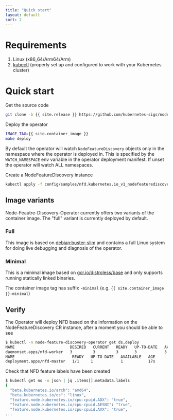 ```yaml
---
title: "Quick start"
layout: default
sort: 2
---
```


# Requirements

1. Linux (x86_64/Arm64/Arm)
1. [kubectl](https://kubernetes.io/docs/tasks/tools/install-kubectl)
   (properly set up and configured to work with your Kubernetes cluster)

# Quick start

Get the source code

```bash
git clone -b {{ site.release }} https://github.com/kubernetes-sigs/node-feature-discovery-operator
```

Deploy the operator

```bash
IMAGE_TAG={{ site.container_image }}
make deploy
```

By default the operator will watch `NodeFeatureDiscovery` objects
only in the namespace where the operator is deployed in. This is
specified by the `WATCH_NAMESPACE` env variable in the operator
deployment manifest. If unset the operator will watch ALL
namespaces.

Create a NodeFeatureDiscovery instance

```bash
kubectl apply -f config/samples/nfd.kubernetes.io_v1_nodefeaturediscovery.yaml
```

## Image variants

Node-Feautre-Discovery-Operator currently offers two variants
of the container image. The "full" variant is currently
deployed by default.

### Full

This image is based on
[debian:buster-slim](https://hub.docker.com/_/debian) and contains a full Linux
system for doing live debugging and diagnosis of the operator.

### Minimal

This is a minimal image based on
[gcr.io/distroless/base](https://github.com/GoogleContainerTools/distroless/blob/master/base/README.md)
and only supports running statically linked binaries.

The container image tag has suffix `-minimal`
(e.g. `{{ site.container_image }}-minimal`)

## Verify

The Operator will deploy NFD based on the information
on the NodeFeatureDiscovery CR instance,
after a moment you should be able to see

```bash
$ kubectl -n node-feature-discovery-operator get ds,deploy
NAME                        DESIRED   CURRENT   READY   UP-TO-DATE   AVAILABLE   NODE SELECTOR   AGE
daemonset.apps/nfd-worker   3         3         3       3            3           <none>          5s
NAME                         READY   UP-TO-DATE   AVAILABLE   AGE
deployment.apps/nfd-master   1/1     1            1           17s
```

Check that NFD feature labels have been created

```bash
$ kubectl get no -o json | jq .items[].metadata.labels
{
  "beta.kubernetes.io/arch": "amd64",
  "beta.kubernetes.io/os": "linux",
  "feature.node.kubernetes.io/cpu-cpuid.ADX": "true",
  "feature.node.kubernetes.io/cpu-cpuid.AESNI": "true",
  "feature.node.kubernetes.io/cpu-cpuid.AVX": "true",
...
```
